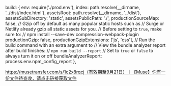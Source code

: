  build: {
    env: require('./prod.env'),
    index: path.resolve(__dirname, '../dist/index.html'),
    assetsRoot: path.resolve(__dirname, '../dist'),
    assetsSubDirectory: 'static',
    assetsPublicPath: './',
    productionSourceMap: false,
    // Gzip off by default as many popular static hosts such as
    // Surge or Netlify already gzip all static assets for you.
    // Before setting to `true`, make sure to:
    // npm install --save-dev compression-webpack-plugin
    productionGzip: false,
    productionGzipExtensions: ['js', 'css'],
    // Run the build command with an extra argument to
    // View the bundle analyzer report after build finishes:
    // `npm run build --report`
    // Set to `true` or `false` to always turn it on or off
    bundleAnalyzerReport: process.env.npm_config_report
  },
  
  
  
  https://musetransfer.com/s/1c2x8rqcj（有效期至9月21日）｜【Muse】你有一份文件待查收，请点击链接获取文件
